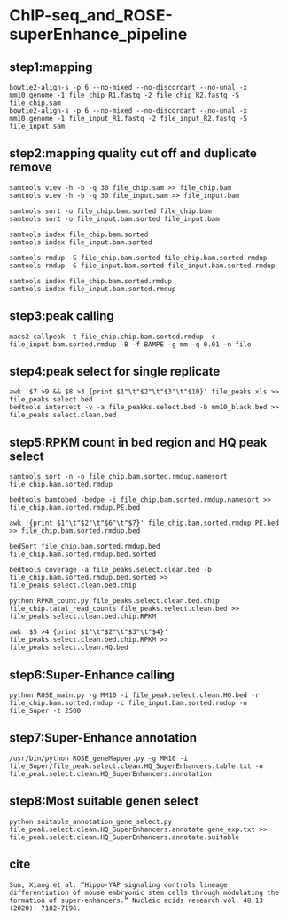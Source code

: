 ChIP-seq_and_ROSE-superEnhance_pipeline
===

step1:mapping
---
    bowtie2-align-s -p 6 --no-mixed --no-discordant --no-unal -x mm10.genome -1 file_chip_R1.fastq -2 file_chip_R2.fastq -S file_chip.sam
    bowtie2-align-s -p 6 --no-mixed --no-discordant --no-unal -x mm10.genome -1 file_input_R1.fastq -2 file_input_R2.fastq -S file_input.sam

step2:mapping quality cut off and duplicate remove
---
    samtools view -h -b -q 30 file_chip.sam >> file_chip.bam
    samtools view -h -b -q 30 file_input.sam >> file_input.bam

    samtools sort -o file_chip.bam.sorted file_chip.bam
    samtools sort -o file_input.bam.sorted file_input.bam

    samtools index file_chip.bam.sorted
    samtools index file_input.bam.sorted

    samtools rmdup -S file_chip.bam.sorted file_chip.bam.sorted.rmdup
    samtools rmdup -S file_input.bam.sorted file_input.bam.sorted.rmdup

    samtools index file_chip.bam.sorted.rmdup
    samtools index file_input.bam.sorted.rmdup

step3:peak calling
---
    macs2 callpeak -t file_chip.chip.bam.sorted.rmdup -c file_input.bam.sorted.rmdup -B -f BAMPE -g mm -q 0.01 -n file

step4:peak select for single replicate
---
    awk '$7 >9 && $8 >3 {print $1"\t"$2"\t"$3"\t"$10}' file_peaks.xls >> file_peaks.select.bed
    bedtools intersect -v -a file_peakks.select.bed -b mm10_black.bed >> file_peaks.select.clean.bed

step5:RPKM count in bed region and HQ peak select
---
    samtools sort -n -o file_chip.bam.sorted.rmdup.namesort file_chip.bam.sorted.rmdup
    
    bedtools bamtobed -bedpe -i file_chip.bam.sorted.rmdup.namesort >> file_chip.bam.sorted.rmdup.PE.bed

    awk '{print $1"\t"$2"\t"$6"\t"$7}' file_chip.bam.sorted.rmdup.PE.bed >> file_chip.bam.sorted.rmdup.bed

    bedSort file_chip.bam.sorted.rmdup.bed file_chip.bam.sorted.rmdup.bed.sorted

    bedtools coverage -a file_peaks.select.clean.bed -b file_chip.bam.sorted.rmdup.bed.sorted >> file_peaks.select.clean.bed.chip

    python RPKM_count.py file_peaks.select.clean.bed.chip file_chip.tatal_read_counts file_peaks.select.clean.bed >> file_peaks.select.clean.bed.chip.RPKM

    awk '$5 >4 {print $1"\t"$2"\t"$3"\t"$4}' file_peaks.select.clean.bed.chip.RPKM >> file_peaks.select.clean.HQ.bed

step6:Super-Enhance calling
---
    python ROSE_main.py -g MM10 -i file_peak.select.clean.HQ.bed -r file_chip.bam.sorted.rmdup -c file_input.bam.sorted.rmdup -o file_Super -t 2500

step7:Super-Enhance annotation
---
    /usr/bin/python ROSE_geneMapper.py -g MM10 -i file_Super/file_peak.select.clean.HQ_SuperEnhancers.table.txt -o file_peak.select.clean.HQ_SuperEnhancers.annotation
step8:Most suitable genen select
---
    python suitable_annotation_gene_select.py file_peak.select.clean.HQ_SuperEnhancers.annotate gene_exp.txt >> file_peak.select.clean.HQ_SuperEnhancers.annotate.suitable
    
cite
----
    Sun, Xiang et al. “Hippo-YAP signaling controls lineage differentiation of mouse embryonic stem cells through modulating the formation of super-enhancers.” Nucleic acids research vol. 48,13 (2020): 7182-7196.
